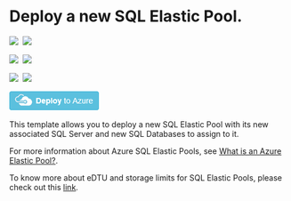 # Deploy a new SQL Elastic Pool.

<IMG SRC="https://azbotstorage.blob.core.windows.net/badges/101-sql-elastic-pool-create/PublicLastTestDate.svg" />&nbsp;
<IMG SRC="https://azbotstorage.blob.core.windows.net/badges/101-sql-elastic-pool-create/PublicDeployment.svg" />&nbsp;

<IMG SRC="https://azbotstorage.blob.core.windows.net/badges/101-sql-elastic-pool-create/FairfaxLastTestDate.svg" />&nbsp;
<IMG SRC="https://azbotstorage.blob.core.windows.net/badges/101-sql-elastic-pool-create/FairfaxDeployment.svg" />&nbsp;

<IMG SRC="https://azbotstorage.blob.core.windows.net/badges/101-sql-elastic-pool-create/BestPracticeResult.svg" />&nbsp;
<IMG SRC="https://azbotstorage.blob.core.windows.net/badges/101-sql-elastic-pool-create/CredScanResult.svg" />&nbsp;

<a href="https://portal.azure.com/#create/Microsoft.Template/uri/https%3A%2F%2Fraw.githubusercontent.com%2Fazure%2Fazure-quickstart-templates%2Fmaster%2F101-sql-elastic-pool-create%2Fazuredeploy.json" target="_blank">
    <img src="https://raw.githubusercontent.com/Azure/azure-quickstart-templates/master/1-CONTRIBUTION-GUIDE/images/deploytoazure.png"/>
</a>

This template allows you to deploy a new SQL Elastic Pool with its new associated SQL Server and new SQL Databases to assign to it. 

For more information about Azure SQL Elastic Pools, see [What is an Azure Elastic Pool?](https://docs.microsoft.com/en-us/azure/sql-database/sql-database-elastic-pool). 

To know more about eDTU and storage limits for SQL Elastic Pools, please check out this [link](https://docs.microsoft.com/en-us/azure/sql-database/sql-database-elastic-pool#edtu-and-storage-limits-for-elastic-pools).
